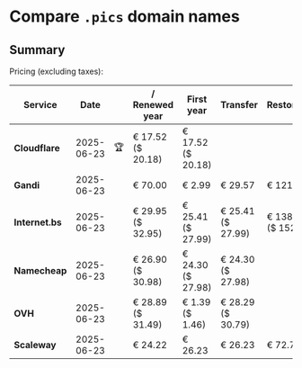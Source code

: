 # Compare `.pics` domain names

## Summary

Pricing (excluding taxes):

| Service | Date |  | / Renewed year | First year | Transfer | Restoration |
|--|--|--|--|--|--|--|
| **Cloudflare** | 2025-06-23 | 🏆 | € 17.52<br>($ 20.18) | € 17.52<br>($ 20.18) |  |  |
| **Gandi** | 2025-06-23 |  | € 70.00 | € 2.99 | € 29.57 | € 121.34 |
| **Internet.bs** | 2025-06-23 |  | € 29.95<br>($ 32.95) | € 25.41<br>($ 27.99) | € 25.41<br>($ 27.99) | € 138.89<br>($ 152.99) |
| **Namecheap** | 2025-06-23 |  | € 26.90<br>($ 30.98) | € 24.30<br>($ 27.98) | € 24.30<br>($ 27.98) |  |
| **OVH** | 2025-06-23 |  | € 28.89<br>($ 31.49) | € 1.39<br>($ 1.46) | € 28.29<br>($ 30.79) |  |
| **Scaleway** | 2025-06-23 |  | € 24.22 | € 26.23 | € 26.23 | € 72.76 |
